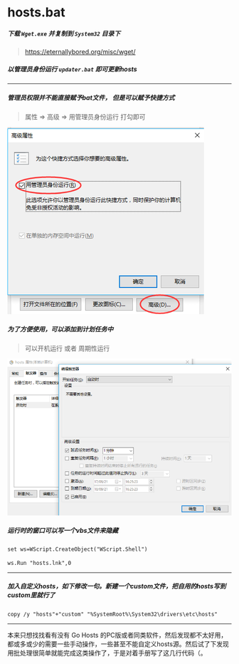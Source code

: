 # hosts.bat


##### 下载 `Wget.exe` 并复制到 `System32` 目录下
> https://eternallybored.org/misc/wget/

##### 以管理员身份运行 `updater.bat` 即可更新hosts

------

##### 管理员权限并不能直接赋予bat文件， 但是可以赋予快捷方式
> 属性 => 高级 => 用管理员身份运行 打勾即可

![](https://github.com/moesora/hosts.bat/raw/master/example1.png)  

##### 为了方便使用，可以添加到计划任务中
> 可以开机运行 或者 周期性运行

![](https://github.com/moesora/hosts.bat/raw/master/example2.png) 

##### 运行时的窗口可以写一个vbs文件来隐藏
  `set ws=WScript.CreateObject("WScript.Shell") `
  
  `ws.Run "hosts.lnk",0` 

------

##### 加入自定义hosts，如下修改一句。新建一个custom文件，把自用的hosts写到custom里就行了
  `copy /y "hosts"+"custom" "%SystemRoot%\System32\drivers\etc\hosts"`

------

本来只想找找看有没有 Go Hosts 的PC版或者同类软件，然后发现都不太好用，都或多或少的需要一些手动操作，一些甚至不能自定义hosts源。然后试了下发现用批处理很简单就能完成这类操作了，于是对着手册写了这几行代码（。
